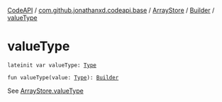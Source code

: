 [CodeAPI](../../../index.md) / [com.github.jonathanxd.codeapi.base](../../index.md) / [ArrayStore](../index.md) / [Builder](index.md) / [valueType](.)

# valueType

`lateinit var valueType: `[`Type`](http://docs.oracle.com/javase/6/docs/api/java/lang/reflect/Type.html)

`fun valueType(value: `[`Type`](http://docs.oracle.com/javase/6/docs/api/java/lang/reflect/Type.html)`): `[`Builder`](index.md)

See [ArrayStore.valueType](../value-type.md)

